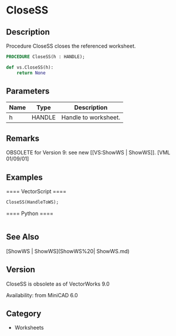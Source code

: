 # CloseSS

## Description
Procedure CloseSS closes the referenced worksheet.

```pascal
PROCEDURE CloseSS(h : HANDLE);
```

```python
def vs.CloseSS(h):
    return None
```

## Parameters
|Name|Type|Description|
|---|---|---|
|h|HANDLE|Handle to worksheet.|

## Remarks
OBSOLETE for Version 9: see new [[VS:ShowWS | ShowWS]]. [VML 01/09/01]

## Examples
==== VectorScript ====
```pascal
CloseSS(HandleToWS);
```
==== Python ====
```python

```

## See Also
[ShowWS | ShowWS](ShowWS%20| ShowWS.md)

## Version
CloseSS is obsolete as of VectorWorks 9.0

Availability: from MiniCAD 6.0

## Category
* Worksheets

